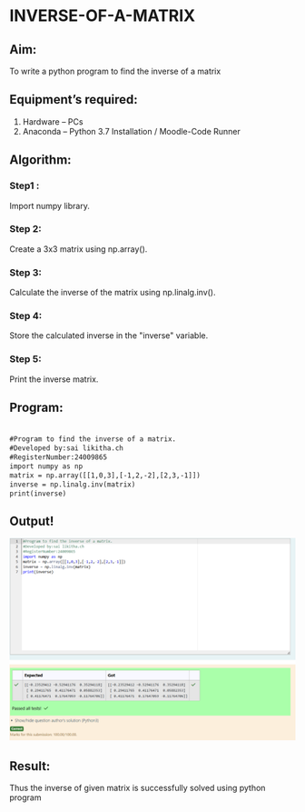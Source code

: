 # INVERSE-OF-A-MATRIX
## Aim:
To write a python program to find the inverse of a matrix
## Equipment’s required:
1. 	Hardware – PCs
2. 	Anaconda – Python 3.7 Installation / Moodle-Code Runner
## Algorithm:
### Step1 :
Import numpy library.
### Step 2: 
Create a 3x3 matrix using np.array().
### Step 3: 
Calculate the inverse of the matrix using np.linalg.inv().
### Step 4: 
Store the calculated inverse in the "inverse" variable.
### Step 5: 
Print the inverse matrix.
## Program:

```

#Program to find the inverse of a matrix.
#Developed by:sai likitha.ch
#RegisterNumber:24009865
import numpy as np
matrix = np.array([[1,0,3],[-1,2,-2],[2,3,-1]])
inverse = np.linalg.inv(matrix)
print(inverse)

```

## Output!
![output](<Screenshot 2024-11-18 152940-1.png>)
## Result:
Thus the inverse of given matrix is successfully solved using python program

